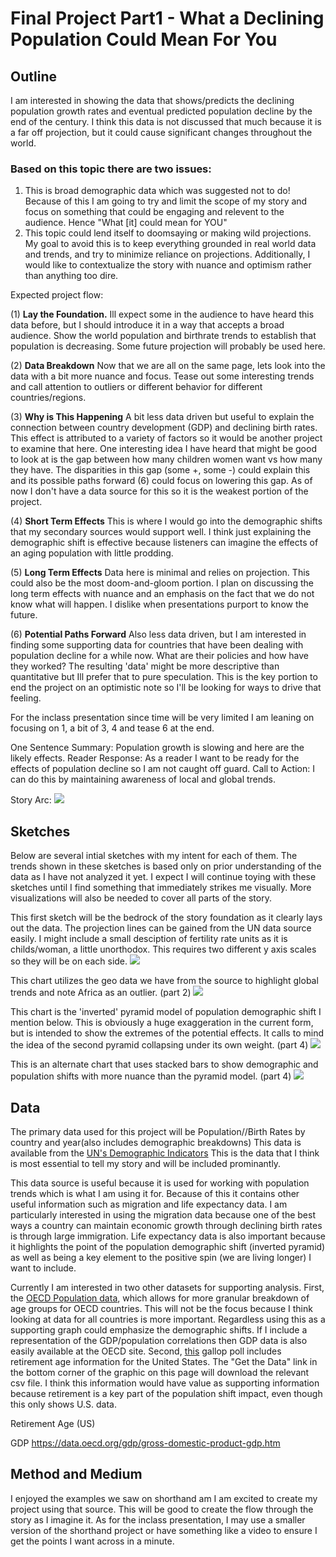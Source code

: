 # Final Project Part1 - What a Declining Population Could Mean For You

## Outline
I am interested in showing the data that shows/predicts the declining population growth rates and eventual predicted population decline by the end of the century.
I think this data is not discussed that much because it is a far off projection, but it could cause significant changes throughout the world.

### Based on this topic there are two issues:
  1) This is broad demographic data which was suggested not to do!
Because of this I am going to try and limit the scope of my story and focus on something that could be engaging and relevent to the audience. Hence "What [it] could mean for YOU"
  2) This topic could lend itself to doomsaying or making wild projections.
My goal to avoid this is to keep everything grounded in real world data and trends, and try to minimize reliance on projections.
Additionally, I would like to contextualize the story with nuance and optimism rather than anything too dire.

Expected project flow:

(1) **Lay the Foundation.** Ill expect some in the audience to have heard this data before, but I should introduce it in a way that accepts a broad audience.
Show the world population and birthrate trends to establish that population is decreasing. Some future projection will probably be used here.

(2) **Data Breakdown** Now that we are all on the same page, lets look into the data with a bit more nuance and focus. Tease out some interesting trends and call attention to outliers or different behavior for different countries/regions.

(3) **Why is This Happening** A bit less data driven but useful to explain the connection between country development (GDP) and declining birth rates. This effect is attributed to a variety of factors so it would be another project to examine that here. One interesting idea I have heard that might be good to look at is the gap between how many children women want vs how many they have. The disparities in this gap (some +, some -) could explain this and its possible paths forward (6) could focus on lowering this gap. As of now I don't have a data source for this so it is the weakest portion of the project.

(4) **Short Term Effects** This is where I would go into the demographic shifts that my secondary sources would support well. I think just explaining the demographic shift is effective because listeners can imagine the effects of an aging population with little prodding.

(5) **Long Term Effects** Data here is minimal and relies on projection. This could also be the most doom-and-gloom portion. I plan on discussing the long term effects with nuance and an emphasis on the fact that we do not know what will happen. I dislike when presentations purport to know the future.

(6) **Potential Paths Forward** Also less data driven, but I am interested in finding some supporting data for countries that have been dealing with population decline for a while now. What are their policies and how have they worked? The resulting 'data' might be more descriptive than quantitative but Ill prefer that to pure speculation. This is the key portion to end the project on an optimistic note so I'll be looking for ways to drive that feeling.

For the inclass presentation since time will be very limited I am leaning on focusing on 1, a bit of 3, 4 and tease 6 at the end.

One Sentence Summary: Population growth is slowing and here are the likely effects.
Reader Response: As a reader I want to be ready for the effects of population decline so I am not caught off guard.
Call to Action: I can do this by maintaining awareness of local and global trends.

Story Arc:
![](story.png)

## Sketches

Below are several intial sketches with my intent for each of them. The trends shown in these sketches is based only on prior understanding of the data as I have not analyzed it yet. I expect I will continue toying with these sketches until I find something that immediately strikes me visually. More visualizations will also be needed to cover all parts of the story.

This first sketch will be the bedrock of the story foundation as it clearly lays out the data. The projection lines can be gained from the UN data source easily.
I might include a small desciption of fertility rate units as it is childs/woman, a little unorthodox. This requires two different y axis scales so they will be on each side.
![](sketch2.png)

This chart utilizes the geo data we have from the source to highlight global trends and note Africa as an outlier. (part 2)
![](sketch3.png)

This chart is the 'inverted' pyramid model of population demographic shift I mention below. This is obviously a huge exaggeration in the current form, but is intended to show the extremes of the potential effects. It calls to mind the idea of the second pyramid collapsing under its own weight. (part 4)
![](sketch1.png)

This is an alternate chart that uses stacked bars to show demographic and population shifts with more nuance than the pyramid model. (part 4)
![](sketch4.png)

## Data
The primary data used for this project will be Population//Birth Rates by country and year(also includes demographic breakdowns)
This data is available from the [UN's Demographic Indicators](https://population.un.org/wpp/Download/Standard/MostUsed/)
This is the data that I think is most essential to tell my story and will be included prominantly.

This data source is useful because it is used for working with population trends which is what I am using it for. Because of this it contains other useful information such as migration and life expectancy data. I am particularly interested in using the migration data because one of the best ways a country can maintain economic growth through declining birth rates is through large immigration. Life expectancy data is also important because it highlights the point 
of the population demographic shift (inverted pyramid) as well as being a key element to the positive spin (we are living longer) I want to include.

Currently I am interested in two other datasets for supporting analysis.
First, the [OECD Population data](https://data.oecd.org/pop/population.htm), which allows for more granular breakdown
of age groups for OECD countries. This will not be the focus because I think looking at data for all countries is more important. Regardless using this
as a supporting graph could emphasize the demographic shifts. If I include a representation of the GDP/population correlations then GDP data is also easily available at the OECD site.
Second, [this](https://news.gallup.com/poll/394943/retiring-planning-retire-later.aspx) gallop poll includes retirement age information for the United States.
The "Get the Data" link in the bottom corner of the graphic on this page will download the relevant csv file.
I think this information would have value as supporting information because retirement is a key part of the population shift impact, even though this only shows U.S. data.

Retirement Age (US)

GDP https://data.oecd.org/gdp/gross-domestic-product-gdp.htm

## Method and Medium

I enjoyed the examples we saw on shorthand am I am excited to create my project using that source. This will be good to create the flow through the story as I imagine it.
As for the inclass presentation, I may use a smaller version of the shorthand project or have something like a video to ensure I get the points I want across in a minute.

